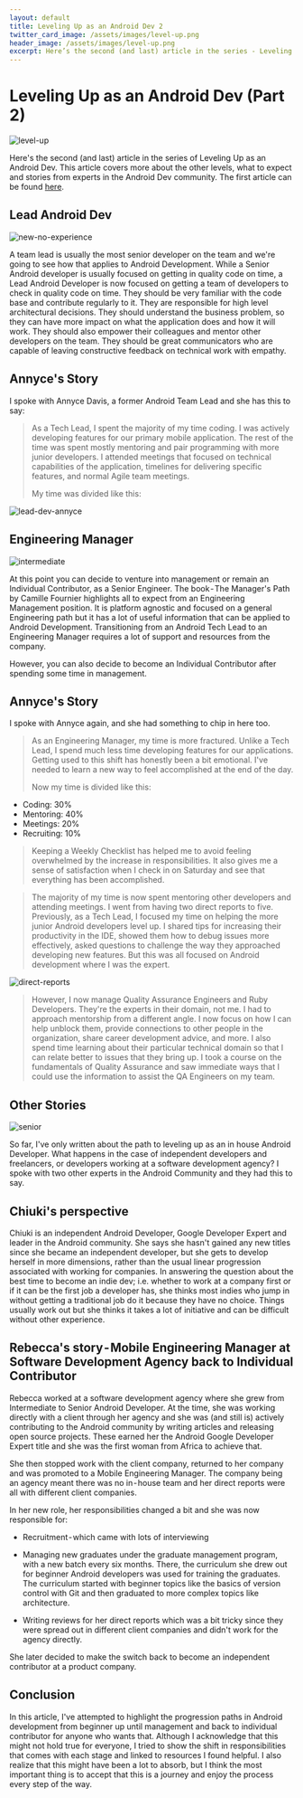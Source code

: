 ```yaml
---
layout: default
title: Leveling Up as an Android Dev 2
twitter_card_image: /assets/images/level-up.png
header_image: /assets/images/level-up.png
excerpt: Here’s the second (and last) article in the series - Leveling Up as an Android Dev. This article covers more about the other levels, what to expect and stories from experts in the Android Dev community.
---
```


# Leveling Up as an Android Dev (Part 2)

![level-up](./assets/images/level-up.png)

Here's the second (and last) article in the series of Leveling Up as an Android Dev. This article covers more about the other levels, what to expect and stories from experts in the Android Dev community. The first article can be found [here](./leveling-up-as-an-android-dev.html).

## Lead Android Dev

![new-no-experience](./assets/images/new-no-experience.png)

A team lead is usually the most senior developer on the team and we're going to see how that applies to Android Development. While a Senior Android developer is usually focused on getting in quality code on time, a Lead Android Developer is now focused on getting a team of developers to check in quality code on time. They should be very familiar with the code base and contribute regularly to it. They are responsible for high level architectural decisions. They should understand the business problem, so they can have more impact on what the application does and how it will work. They should also empower their colleagues and mentor other developers on the team. They should be great communicators who are capable of leaving constructive feedback on technical work with empathy.

## Annyce's Story

I spoke with Annyce Davis, a former Android Team Lead and she has this to say:

> As a Tech Lead, I spent the majority of my time coding. I was actively developing features for our primary mobile application. The rest of the time was spent mostly mentoring and pair programming with more junior developers. I attended meetings that focused on technical capabilities of the application, timelines for delivering specific features, and normal Agile team meetings.
>
> My time was divided like this:

![lead-dev-annyce](./assets/images/lead-dev-annyce.png)

## Engineering Manager

![intermediate](./assets/images/intermediate.png)

At this point you can decide to venture into management or remain an Individual Contributor, as a Senior Engineer. The book - The Manager's Path by Camille Fournier highlights all to expect from an Engineering Management position. It is platform agnostic and focused on a general Engineering path but it has a lot of useful information that can be applied to Android Development. Transitioning from an Android Tech Lead to an Engineering Manager requires a lot of support and resources from the company.

However, you can also decide to become an Individual Contributor after spending some time in management.

## Annyce's Story

I spoke with Annyce again, and she had something to chip in here too.

> As an Engineering Manager, my time is more fractured. Unlike a Tech Lead, I spend much less time developing features for our applications. Getting used to this shift has honestly been a bit emotional. I've needed to learn a new way to feel accomplished at the end of the day.
>
> Now my time is divided like this:

* Coding: 30%
* Mentoring: 40%
* Meetings: 20%
* Recruiting: 10%

> Keeping a Weekly Checklist has helped me to avoid feeling overwhelmed by the increase in responsibilities. It also gives me a sense of satisfaction when I check in on Saturday and see that everything has been accomplished.

> The majority of my time is now spent mentoring other developers and attending meetings. I went from having two direct reports to five. Previously, as a Tech Lead, I focused my time on helping the more junior Android developers level up. I shared tips for increasing their productivity in the IDE, showed them how to debug issues more effectively, asked questions to challenge the way they approached developing new features. But this was all focused on Android development where I was the expert.

![direct-reports](./assets/images/direct-reports.png)

> However, I now manage Quality Assurance Engineers and Ruby Developers. They're the experts in their domain, not me. I had to approach mentorship from a different angle. I now focus on how I can help unblock them, provide connections to other people in the organization, share career development advice, and more. I also spend time learning about their particular technical domain so that I can relate better to issues that they bring up. I took a course on the fundamentals of Quality Assurance and saw immediate ways that I could use the information to assist the QA Engineers on my team.

## Other Stories

![senior](./assets/images/senior.png)

So far, I've only written about the path to leveling up as an in house Android Developer. What happens in the case of independent developers and freelancers, or developers working at a software development agency? I spoke with two other experts in the Android Community and they had this to say.

## Chiuki's perspective

Chiuki is an independent Android Developer, Google Developer Expert and leader in the Android community. She says she hasn't gained any new titles since she became an independent developer, but she gets to develop herself in more dimensions, rather than the usual linear progression associated with working for companies. In answering the question about the best time to become an indie dev; i.e. whether to work at a company first or if it can be the first job a developer has, she thinks most indies who jump in without getting a traditional job do it because they have no choice. Things usually work out but she thinks it takes a lot of initiative and can be difficult without other experience.

## Rebecca's story - Mobile Engineering Manager at Software Development Agency back to Individual Contributor

Rebecca  worked at a software development agency where she grew from Intermediate to Senior Android Developer. At the time, she was working directly with a client through her agency and she was (and still is) actively contributing to the Android community by writing articles and releasing open source projects. These earned her the Android Google Developer Expert title and she was the first woman from Africa to achieve that.

She then stopped work with the client company, returned to her company and was promoted to a Mobile Engineering Manager. The company being an agency meant there was no in - house team and her direct reports were all with different client companies.

In her new role, her responsibilities changed a bit and she was now responsible for:

* Recruitment - which came with lots of interviewing

* Managing new graduates under the graduate management program, with a new batch every six months. There, the curriculum she drew out for beginner Android developers was used for training the graduates. The curriculum started with beginner topics like the basics of version control with Git and then graduated to more complex topics like architecture.

* Writing reviews for her direct reports which was a bit tricky since they were spread out in different client companies and didn't work for the agency directly.

She later decided to make the switch back to become an independent contributor at a product company.

## Conclusion

In this article, I've attempted to highlight the progression paths in Android development from beginner up until management and back to individual contributor for anyone who wants that. Although I acknowledge that this might not hold true for everyone, I tried to show the shift in responsibilities that comes with each stage and linked to resources I found helpful. I also realize that this might have been a lot to absorb, but I think the most important thing is to accept that this is a journey and enjoy the process every step of the way.
